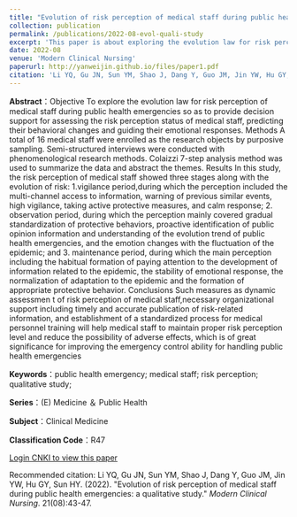 ```yaml
---
title: "Evolution of risk perception of medical staff during public health emergencies: a qualitative study"
collection: publication
permalink: /publications/2022-08-evol-quali-study
excerpt: 'This paper is about exploring the evolution law for risk perception of medical staff during public health emergencies so as to provide decision support for assessing the risk perception status of medical staff, predicting their behavioral changes and guiding their emotional responses. '
date: 2022-08
venue: 'Modern Clinical Nursing'
paperurl: http://yanweijin.github.io/files/paper1.pdf
citation: 'Li YQ, Gu JN, Sun YM, Shao J, Dang Y, Guo JM, Jin YW, Hu GY, Sun HY. (2022). "Evolution of risk perception of medical staff during public health emergencies: a qualitative study." <i>Modern Clinical Nursing</i>. 21(08):43-47.'
---
```

**Abstract**：Objective To explore the evolution law for risk perception of medical staff during public health emergencies so as to provide decision support for assessing the risk perception status of medical staff, predicting their behavioral changes and guiding their emotional responses. Methods A total of 16 medical staff were enrolled as the research objects by purposive sampling. Semi-structured interviews were conducted with phenomenological research methods. Colaizzi 7-step analysis method was used to summarize the data and abstract the themes. Results In this study, the risk perception of medical staff showed three stages along with the evolution of risk: 1.vigilance period,during which the perception included the multi-channel access to information, warning of previous similar events, high vigilance, taking active protective measures, and calm response; 2. observation period, during which the perception mainly covered gradual standardization of protective behaviors, proactive identification of public opinion information and understanding of the evolution trend of public health emergencies, and the emotion changes with the fluctuation of the epidemic; and 3. maintenance period, during which the main perception including the habitual formation of paying attention to the development of information related to the epidemic, the stability of emotional response, the normalization of adaptation to the epidemic and the formation of appropriate protective behavior. Conclusions Such measures as dynamic assessmen t of risk perception of medical staff,necessary organizational support including timely and accurate publication of risk-related information, and establishment of a standardized process for medical personnel training will help medical staff to maintain proper risk perception level and reduce the possibility of adverse effects, which is of great significance for improving the emergency control ability for handling public health emergencies

**Keywords**：public health emergency; medical staff; risk perception; qualitative study;

**Series**：(E) Medicine ＆ Public Health

**Subject**：Clinical Medicine

**Classification Code**：R47

[Login CNKI to view this paper](https://www.cnki.net/KCMS/detail/detail.aspx?dbcode=CJFD&dbname=CJFDLAST2023&filename=XDLH202208007&uniplatform=OVERSEA&v=IJrrsKhv5PGLsUgcBB75X7kR7I_Y7bot7gpBgwYcDink0n67emH5abZ4uXNqxF0o)

Recommended citation: Li YQ, Gu JN, Sun YM, Shao J, Dang Y, Guo JM, Jin YW, Hu GY, Sun HY. (2022). "Evolution of risk perception of medical staff during public health emergencies: a qualitative study." <i>Modern Clinical Nursing</i>. 21(08):43-47.
